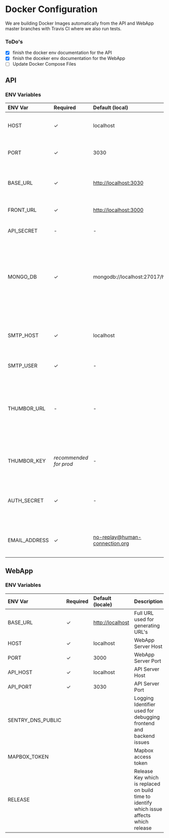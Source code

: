 # Docker Configuration

We are building Docker Images automatically from the API and WebApp master branches with Travis CI where we also run tests.

### ToDo's

* [x] finish the docker env documentation for the API
* [x] finish the doceker env documentation for the WebApp
* [ ] Update Docker Compose Files

## API

### ENV Variables

| ENV Var | Required | Default \(local\) | Description |
| :--- | :--- | :--- | :--- |
| HOST | ✓ | localhost | Host on which the api is running. |
| PORT | ✓ | 3030 | Port on which the API Server is running. |
| BASE\_URL | ✓ | [http://localhost:3030](http://localhost:3030) | Full API URL used for generating the Upload URL's. |
| FRONT\_URL | ✓ | [http://localhost:3000](http://localhost:3000) | Full WebApp URL used in Emails. |
| API\_SECRET | - | - | Used for the maintenance api toggle |
| MONGO\_DB | ✓ | mongodb://localhost:27017/hc\_api | Connection URI used to connect to the Mongo Database. The credentials have to be included here on production. |
| SMTP\_HOST | ✓ | localhost | SMTP Host used for sending emails from locale or an 3th party service. |
| SMTP\_USER | ✓ | - | The SMTP User |
| THUMBOR\_URL | - | - | Optional URL to the Thumbor Service which generates Thumbnails on the fly, chaches and serves them. |
| THUMBOR\_KEY | _recommended for prod_ | - | The Thumbor Secret to prevent URL tempering. |
| AUTH\_SECRET | ✓ | - | A Secret which is used to salt sensitive date like the passwords etc. |
| EMAIL\_ADDRESS | ✓ | no-replay@human-connection.org | Email address used in outgoing emails. |

## WebApp

### ENV Variables

| ENV Var | Required | Default \(locale\) | Description |
| :--- | :--- | :--- | :--- |
| BASE\_URL | ✓ | [http://localhost](http://localhost) | Full URL used for generating URL's |
| HOST | ✓ | localhost | WebApp Server Host |
| PORT | ✓ | 3000 | WebApp Server Port |
| API\_HOST | ✓ | localhost | API Server Host |
| API\_PORT | ✓ | 3030 | API Server Port |
| SENTRY\_DNS\_PUBLIC |  |  | Logging Identifier used for debugging frontend and backend issues |
| MAPBOX\_TOKEN |  |  | Mapbox access token |
| RELEASE |  |  | Release Key which is replaced on build time to identify which issue affects which release |

